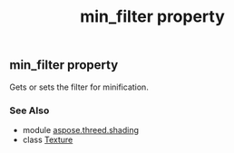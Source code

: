 ﻿---
title: min_filter property
second_title: Aspose.3D for Python via .NET API References
description: 
type: docs
weight: 160
url: /python-net/aspose.threed.shading/texture/min_filter/
is_root: false
---

## min_filter property


Gets or sets the filter for minification.

### See Also
* module [aspose.threed.shading](../../)
* class [Texture](/3d/python-net/aspose.threed.shading/texture)

